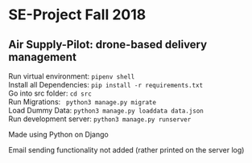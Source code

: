 # SE-Project Fall 2018

## Air Supply-Pilot: drone-based delivery management

Run virtual environment: ```pipenv shell```<br />
Install all Dependencies: ```pip install -r requirements.txt```<br />
Go into src folder: ```cd src```<br />
Run Migrations:  ``` python3 manage.py migrate```<br />
Load Dummy Data: ```python3 manage.py loaddata data.json```<br />
Run development server: ```python3 manage.py runserver```<br />


Made using Python on Django  

Email sending functionality not added (rather printed on the server log)
